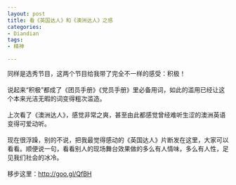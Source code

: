 ```yaml
---
layout: post
title: 看《英国达人》和《澳洲达人》之感
categories:
- Diandian
tags:
- 精神

---
```

同样是选秀节目，这两个节目给我带了完全不一样的感受：积极！
<br />
<br />说起来“积极”都成了《团员手册》《党员手册》里必备用词，如此的滥用已经让这个本来光洁无暇的词变得粗次滥造。
<br />
<br />上次看了《澳洲达人》，感觉非常之爽，甚至由此都感觉曾经难听生涩的澳洲英语变得可爱动听。
<br />
<br />现在很浮躁，别的不说，把我最觉得感动的《英国达人》片断发在这里，大家可以看看。顺便说一句，看看别人的现场舞台效果做的多么有人情味，多么有人性，足见我们社会的冰冷。
<br />
<br />移步这里：http://goo.gl/QfBH